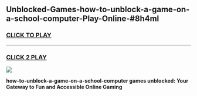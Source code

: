 
## Unblocked-Games-how-to-unblock-a-game-on-a-school-computer-Play-Online-#8h4ml
<h3>
<a href="https://premium.freeplayer.one?title=how-to-unblock-a-game-on-a-school-computer&ref=27F">CLICK TO PLAY</a></h3>
<hr>

<h3>
<a href="https://premium.freeplayer.one?title=how-to-unblock-a-game-on-a-school-computer&ref=27F">CLICK 2 PLAY</a>
  
</h3>

<a href="https://premium.freeplayer.one?title=how-to-unblock-a-game-on-a-school-computer&ref=27F"><img src="https://clearcache.store/games.png"></a>


**how-to-unblock-a-game-on-a-school-computer games unblocked: Your Gateway to Fun and Accessible Online Gaming**
